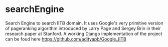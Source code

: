 # searchEngine
Search Engine to search IITB domain.
It uses Google's very primitive version of pageranking algorithm introduced by Larry Page and Sergey Brin in their research paper at Stanford.
A working Django implementation of the project can be foud here https://github.com/adityapb/Google_IITB
